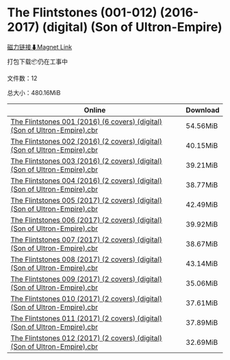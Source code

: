 # The Flintstones (001-012) (2016-2017) (digital) (Son of Ultron-Empire)

[磁力链接⬇Magnet Link](magnet:?xt=urn:btih:69e2fe41f27b11a7a31c3732fffb95c3e2e269e7&dn=The%20Flintstones%20%28001-012%29%20%282016-2017%29%20%28digital%29%20%28Son%20of%20Ultron-Empire%29)

打包下载📦仍在工事中

文件数：12

总大小：480.16MiB

Online | Download
--- | ---
[The Flintstones 001 (2016) (6 covers) (digital) (Son of Ultron-Empire).cbr](https://github.com/alicewish/markdown/blob/master/comic/Flintstones-001-2016-6-covers-digital-Son-of-Ultron-Empire-cbr.md) | 54.56MiB
[The Flintstones 002 (2016) (2 covers) (digital) (Son of Ultron-Empire).cbr](https://github.com/alicewish/markdown/blob/master/comic/Flintstones-002-2016-2-covers-digital-Son-of-Ultron-Empire-cbr.md) | 40.15MiB
[The Flintstones 003 (2016) (2 covers) (digital) (Son of Ultron-Empire).cbr](https://github.com/alicewish/markdown/blob/master/comic/Flintstones-003-2016-2-covers-digital-Son-of-Ultron-Empire-cbr.md) | 39.21MiB
[The Flintstones 004 (2016) (2 covers) (digital) (Son of Ultron-Empire).cbr](https://github.com/alicewish/markdown/blob/master/comic/Flintstones-004-2016-2-covers-digital-Son-of-Ultron-Empire-cbr.md) | 38.77MiB
[The Flintstones 005 (2017) (2 covers) (digital) (Son of Ultron-Empire).cbr](https://github.com/alicewish/markdown/blob/master/comic/Flintstones-005-2017-2-covers-digital-Son-of-Ultron-Empire-cbr.md) | 42.49MiB
[The Flintstones 006 (2017) (2 covers) (digital) (Son of Ultron-Empire).cbr](https://github.com/alicewish/markdown/blob/master/comic/Flintstones-006-2017-2-covers-digital-Son-of-Ultron-Empire-cbr.md) | 39.92MiB
[The Flintstones 007 (2017) (2 covers) (digital) (Son of Ultron-Empire).cbr](https://github.com/alicewish/markdown/blob/master/comic/Flintstones-007-2017-2-covers-digital-Son-of-Ultron-Empire-cbr.md) | 38.67MiB
[The Flintstones 008 (2017) (2 covers) (digital) (Son of Ultron-Empire).cbr](https://github.com/alicewish/markdown/blob/master/comic/Flintstones-008-2017-2-covers-digital-Son-of-Ultron-Empire-cbr.md) | 43.14MiB
[The Flintstones 009 (2017) (2 covers) (digital) (Son of Ultron-Empire).cbr](https://github.com/alicewish/markdown/blob/master/comic/Flintstones-009-2017-2-covers-digital-Son-of-Ultron-Empire-cbr.md) | 35.06MiB
[The Flintstones 010 (2017) (2 covers) (digital) (Son of Ultron-Empire).cbr](https://github.com/alicewish/markdown/blob/master/comic/Flintstones-010-2017-2-covers-digital-Son-of-Ultron-Empire-cbr.md) | 37.61MiB
[The Flintstones 011 (2017) (2 covers) (digital) (Son of Ultron-Empire).cbr](https://github.com/alicewish/markdown/blob/master/comic/Flintstones-011-2017-2-covers-digital-Son-of-Ultron-Empire-cbr.md) | 37.89MiB
[The Flintstones 012 (2017) (2 covers) (digital) (Son of Ultron-Empire).cbr](https://github.com/alicewish/markdown/blob/master/comic/Flintstones-012-2017-2-covers-digital-Son-of-Ultron-Empire-cbr.md) | 32.69MiB